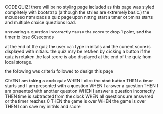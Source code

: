 CODE QUIZ!
there will be no styling page included as this page was styled completely with bootstrap (although the styles are extremely basic.)
the includeed html loads a quiz page upon hitting start a timer of 5mins starts and multiple choice questions load. 

answering a question incorrectly cause the score to drop 1 point, and the timer to lose 60seconds. 

at the end ot the quiz the user can type in initals and the current score is displayed with initials. 
the quiz may be retaken by clicking a button
if the quiz is retaken the last score is also displayed at the end of the quiz from local storage.

the following was criteria followed to design this page 

GIVEN I am taking a code quiz
WHEN I click the start button
THEN a timer starts and I am presented with a question
WHEN I answer a question
THEN I am presented with another question
WHEN I answer a question incorrectly
THEN time is subtracted from the clock
WHEN all questions are answered or the timer reaches 0
THEN the game is over
WHEN the game is over
THEN I can save my initials and score
